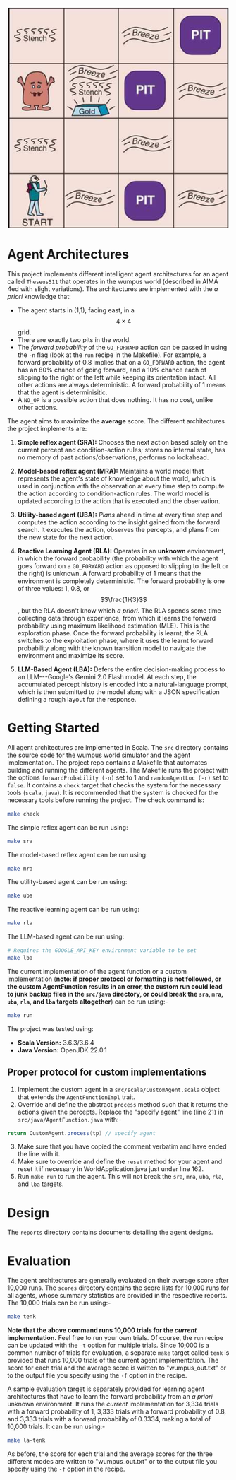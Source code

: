 <p align="center">
  <img src="wumpus-world.png" width="500">
</p>

# Agent Architectures

This project implements different intelligent agent architectures for an agent called `Theseus511` that operates in the wumpus world (described in AIMA 4ed with slight variations). The architectures are implemented with the *a priori* knowledge that:

+ The agent starts in (1,1), facing east, in a $$4 \times 4$$ grid.
+ There are exactly two pits in the world.
+ The *forward probability* of the `GO_FORWARD` action can be passed in using the `-n` flag (look at the `run` recipe in the Makefile). For example, a forward probability of 0.8 implies that on a `GO_FORWARD` action, the agent has an 80% chance of going forward, and a 10% chance each of slipping to the right or the left while keeping its orientation intact. All other actions are always deterministic. A forward probability of 1 means that the agent is determinisitic.
+ A `NO_OP` is a possible action that does nothing. It has no cost, unlike other actions.

The agent aims to maximize the **average** score. The different architectures the project implements are:

1. **Simple reflex agent (SRA):** Chooses the next action based solely on the current percept and condition-action rules; stores no internal state, has no memory of past actions/observations, performs no lookahead.

2. **Model-based reflex agent (MRA):** Maintains a world model that represents the agent's state of knowledge about the world, which is used in conjunction with the observation at every time step to compute the action according to condition-action rules. The world model is updated according to the action that is executed and the observation.

3. **Utility-based agent (UBA):** *Plans* ahead in time at every time step and computes the action according to the insight gained from the forward search. It executes the action, observes the percepts, and plans from the new state for the next action.

4. **Reactive Learning Agent (RLA):**  Operates in an **unknown** environment, in which the forward probability (the probability with which the agent goes forward on a `GO_FORWARD` action as opposed to slipping to the left or the right) is unknown. A forward probability of 1 means that the environment is completely deterministic. The forward probability is one of three values: 1, 0.8, or $$\frac{1}{3}$$, but the RLA doesn't know which *a priori*. The RLA spends some time collecting data through experience, from which it learns the forward probability using maximum likelihood estimation (MLE). This is the exploration phase. Once the forward probability is learnt, the RLA switches to the exploitation phase, where it uses the learnt forward probability along with the known transition model to navigate the environment and maximize its score.

5. **LLM-Based Agent (LBA):** Defers the entire decision-making process to an LLM---Google's Gemini 2.0 Flash model. At each step, the accumulated percept history is encoded into a natural-language prompt, which is then submitted to the model along with a JSON specification defining a rough layout for the response.

# Getting Started

All agent architectures are implemented in Scala. The `src` directory contains the source code for the wumpus world simulator and the agent implementation. The project repo contains a Makefile that automates building and running the different agents. The Makefile runs the project with the options `forwardProbability (-n)` set to 1 and `randomAgentLoc (-r)` set to `false`. It contains a `check` target that checks the system for the necessary tools (`scala`, `java`). It is recommended that the system is checked for the necessary tools before running the project. The check command is:
```zsh
make check
```
The simple reflex agent can be run using:
```zsh
make sra
```
The model-based reflex agent can be run using:
```zsh
make mra
```
The utility-based agent can be run using:
```zsh
make uba
```
The reactive learning agent can be run using:
```zsh
make rla
```
The LLM-based agent can be run using:
```zsh
# Requires the GOOGLE_API_KEY environment variable to be set
make lba
```
The current implementation of the agent function or a custom implementation (**note: if [proper protocol](#proper-protocol-for-custom-implementations) or formatting is not followed, or the custom AgentFunction results in an error, the custom run could lead to junk backup files in the `src/java` directory, or could break the `sra`, `mra`, `uba`, `rla`, and `lba` targets altogether**) can be run using:-
```zsh
make run
```
The project was tested using:

+ **Scala Version:** 3.6.3/3.6.4
+ **Java Version:** OpenJDK 22.0.1

## Proper protocol for custom implementations

1. Implement the custom agent in a `src/scala/CustomAgent.scala` object that extends the `AgentFunctionImpl` trait.
2. Override and define the abstract `process` method such that it returns the actions given the percepts. Replace the "specify agent" line (line 21) in `src/java/AgentFunction.java` with:-
```java
return CustomAgent.process(tp) // specify agent
```
3. Make sure that you have copied the comment verbatim and have ended the line with it.
4. Make sure to override and define the `reset` method for your agent and reset it if necessary in WorldApplication.java just under line 162.
4. Run `make run` to run the agent. This will not break the `sra`, `mra`, `uba`, `rla`, and `lba` targets.

# Design

The `reports` directory contains documents detailing the agent designs.

# Evaluation

The agent architectures are generally evaluated on their average score after 10,000 runs. The `scores` directory contains the score lists for 10,000 runs for all agents, whose summary statistics are provided in the respective reports. The 10,000 trials can be run using:-
```zsh
make tenk
```
**Note that the above command runs 10,000 trials for the *current* implementation.** Feel free to run your own trials. Of course, the `run` recipe can be updated with the `-t` option for multiple trials. Since 10,000 is a common number of trials for evaluation, a separate `make` target called `tenk` is provided that runs 10,000 trials of the current agent implementation. The score for each trial and the average score is written to "wumpus_out.txt" or to the output file you specify using the `-f` option in the recipe.

A sample evaluation target is separately provided for learning agent architectures that have to learn the forward probability from an *a priori* unknown environment. It runs the *current* implementation for 3,334 trials with a forward probability of 1, 3,333 trials with a forward probability of 0.8, and 3,333 trials with a forward probability of 0.3334, making a total of 10,000 trials. It can be run using:-
```zsh
make la-tenk
```
As before, the score for each trial and the average scores for the three different modes are written to "wumpus_out.txt" or to the output file you specify using the `-f` option in the recipe.
